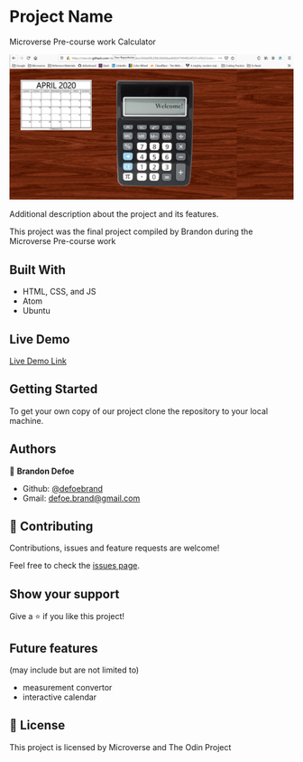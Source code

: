 # Project Name

Microverse Pre-course work Calculator

![screenshot](images/screenshot.png)

Additional description about the project and its features.

This project was the final project compiled by Brandon during the Microverse Pre-course work

## Built With

- HTML, CSS, and JS
- Atom
- Ubuntu

## Live Demo

[Live Demo Link](https://rawcdn.githack.com/defoebrand/Calculator/b9dd0fb298c06668ea4b8247994f824f331c45b5/index.html)


## Getting Started

To get your own copy of our project clone the repository to your local machine.


## Authors

👤 **Brandon Defoe**

- Github: [@defoebrand](https://github.com/defoebrand)
- Gmail: defoe.brand@gmail.com

## 🤝 Contributing

Contributions, issues and feature requests are welcome!

Feel free to check the [issues page](issues/).

## Show your support

Give a ⭐️ if you like this project!

## Future features
(may include but are not limited to)
- measurement convertor
- interactive calendar

## 📝 License

This project is licensed by Microverse and The Odin Project
